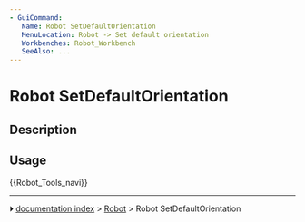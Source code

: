 ```yaml
---
- GuiCommand:
   Name: Robot SetDefaultOrientation
   MenuLocation: Robot -> Set default orientation
   Workbenches: Robot_Workbench
   SeeAlso: ...
---
```


# Robot SetDefaultOrientation

## Description

## Usage




 {{Robot_Tools_navi}}



---
⏵ [documentation index](../README.md) > [Robot](Robot_Workbench.md) > Robot SetDefaultOrientation
